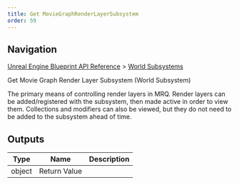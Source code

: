 ```yaml
---
title: Get MovieGraphRenderLayerSubsystem
order: 59
---
```

## Navigation

[Unreal Engine Blueprint API Reference](https://dev.epicgames.com/documentation/en-us/unreal-engine/BlueprintAPI) > [World Subsystems](https://dev.epicgames.com/documentation/en-us/unreal-engine/BlueprintAPI/WorldSubsystems)

Get Movie Graph Render Layer Subsystem (World Subsystem)

The primary means of controlling render layers in MRQ. Render layers can be added/registered with the subsystem, then
made active in order to view them. Collections and modifiers can also be viewed, but they do not need to be added to
the subsystem ahead of time.

## Outputs

| Type | Name | Description |
| --- | --- | --- |
| object | Return Value |  |
